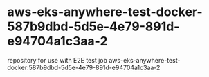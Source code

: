 # aws-eks-anywhere-test-docker-587b9dbd-5d5e-4e79-891d-e94704a1c3aa-2
repository for use with E2E test job aws-eks-anywhere-test-docker:587b9dbd-5d5e-4e79-891d-e94704a1c3aa-2

